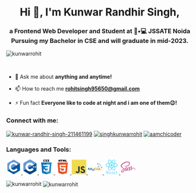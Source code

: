 <h1 align="center">Hi 👋, I'm Kunwar Randhir Singh,</h1>
<h3 align="center">a Frontend Web Developer and Student at 👨•💻 JSSATE Noida Pursuing my Bachelor in CSE and will graduate in mid-2023.</h3>

<p align="left"> <img src="https://komarev.com/ghpvc/?username=kunwarrohit&label=Profile%20views&color=0e75b6&style=flat" alt="kunwarrohit" /> </p>

<p align="left"> <a href="https://twitter.com/" target="blank"><img src="https://img.shields.io/twitter/follow/?logo=twitter&style=for-the-badge" alt="" /></a> </p>

- 💬 Ask me about **anything and anytime!**

- 📫 How to reach me **rohitsingh95650@gmail.com**

- ⚡ Fun fact **Everyone like to code at night and i am one of them😉!**

<h3 align="left">Connect with me:</h3>
<p align="left">
<a href="https://linkedin.com/in/kunwar-randhir-singh-211461199" target="blank"><img align="center" src="https://raw.githubusercontent.com/rahuldkjain/github-profile-readme-generator/master/src/images/icons/Social/linked-in-alt.svg" alt="kunwar-randhir-singh-211461199" height="30" width="40" /></a>
<a href="https://instagram.com/singhkunwarrohit" target="blank"><img align="center" src="https://raw.githubusercontent.com/rahuldkjain/github-profile-readme-generator/master/src/images/icons/Social/instagram.svg" alt="singhkunwarrohit" height="30" width="40" /></a>
<a href="https://auth.geeksforgeeks.org/user/aamchicoder" target="blank"><img align="center" src="https://raw.githubusercontent.com/rahuldkjain/github-profile-readme-generator/master/src/images/icons/Social/geeks-for-geeks.svg" alt="aamchicoder" height="30" width="40" /></a>
</p>

<h3 align="left">Languages and Tools:</h3>
<p align="left"> <a href="https://www.cprogramming.com/" target="_blank" rel="noreferrer"> <img src="https://raw.githubusercontent.com/devicons/devicon/master/icons/c/c-original.svg" alt="c" width="40" height="40"/> </a> <a href="https://www.w3schools.com/cpp/" target="_blank" rel="noreferrer"> <img src="https://raw.githubusercontent.com/devicons/devicon/master/icons/cplusplus/cplusplus-original.svg" alt="cplusplus" width="40" height="40"/> </a> <a href="https://www.w3schools.com/css/" target="_blank" rel="noreferrer"> <img src="https://raw.githubusercontent.com/devicons/devicon/master/icons/css3/css3-original-wordmark.svg" alt="css3" width="40" height="40"/> </a> <a href="https://www.w3.org/html/" target="_blank" rel="noreferrer"> <img src="https://raw.githubusercontent.com/devicons/devicon/master/icons/html5/html5-original-wordmark.svg" alt="html5" width="40" height="40"/> </a> <a href="https://developer.mozilla.org/en-US/docs/Web/JavaScript" target="_blank" rel="noreferrer"> <img src="https://raw.githubusercontent.com/devicons/devicon/master/icons/javascript/javascript-original.svg" alt="javascript" width="40" height="40"/> </a> <a href="https://www.mysql.com/" target="_blank" rel="noreferrer"> <img src="https://raw.githubusercontent.com/devicons/devicon/master/icons/mysql/mysql-original-wordmark.svg" alt="mysql" width="40" height="40"/> </a> <a href="https://reactjs.org/" target="_blank" rel="noreferrer"> <img src="https://raw.githubusercontent.com/devicons/devicon/master/icons/react/react-original-wordmark.svg" alt="react" width="40" height="40"/> </a> <a href="https://sass-lang.com" target="_blank" rel="noreferrer"> <img src="https://raw.githubusercontent.com/devicons/devicon/master/icons/sass/sass-original.svg" alt="sass" width="40" height="40"/> </a> </p>

<p><img align="left" src="https://github-readme-stats.vercel.app/api/top-langs?username=kunwarrohit&show_icons=true&locale=en&layout=compact" alt="kunwarrohit" /></p>

<p>&nbsp;<img align="center" src="https://github-readme-stats.vercel.app/api?username=kunwarrohit&show_icons=true&locale=en" alt="kunwarrohit" /></p>
